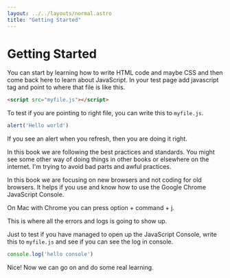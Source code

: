 ```yaml
---
layout: ../../layouts/normal.astro
title: "Getting Started"
---
```

# Getting Started

You can start by learning how to write HTML code and maybe CSS and then come back here to learn about JavaScript.
In your test page add javascript tag and point to where that file is like this.

```html
<script src="myfile.js"></script>
```

To test if you are pointing to right file, you can write this to `myfile.js`.

```javascript
alert('Hello world')
```

If you see an alert when you refresh, then you are doing it right.

In this book we are following the best practices and standards. You might see some other way of doing things in other books or elsewhere on the internet. I'm trying to avoid bad parts and awful practices.

In this book we are focusing on new browsers and not coding for old browsers. It helps if you use and know how to use the Google Chrome JavaScript Console.

On Mac with Chrome you can press option + command + j.

This is where all the errors and logs is going to show up.

Just to test if you have managed to open up the JavaScript Console, write this to `myfile.js` and see if you can see the log in console.

```javascript
console.log('hello console')
```

Nice! Now we can go on and do some real learning.
